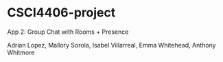 # CSCI4406-project
App 2: Group Chat with Rooms + Presence

Adrian Lopez, Mallory Sorola, Isabel Villarreal, Emma Whitehead, Anthony Whitmore
